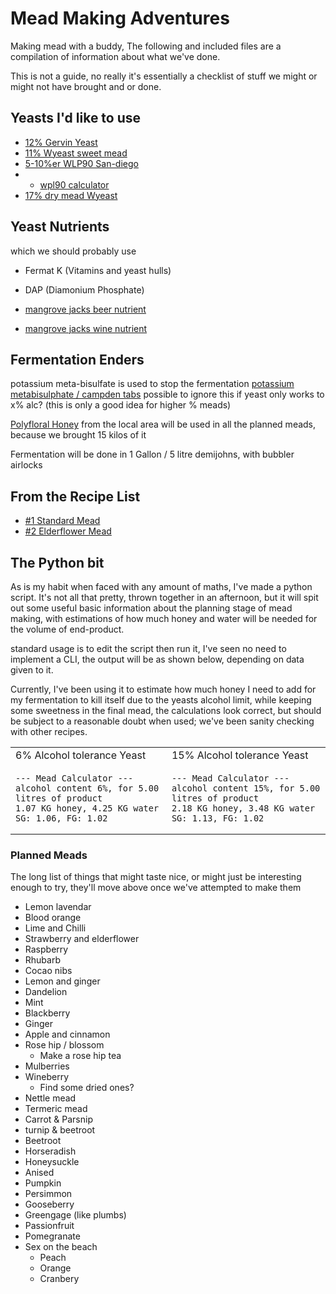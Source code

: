 # Mead Making Adventures

Making mead with a buddy, The following and included files are a compilation of information about what we've done.

This is not a guide, no really it's essentially a checklist of stuff we might or might not have brought and or done.


## Yeasts I'd like to use

- [12% Gervin Yeast](https://brew2bottle.co.uk/collections/wine-yeast/products/gervin-yeasts?variant=15349934620787)
- [11% Wyeast sweet mead ](https://www.themaltmiller.co.uk/product/wyeast-4184-sweet-mead/?v=79cba1185463)
- [5-10%er WLP90 San-diego](https://www.themaltmiller.co.uk/product/wlp090-san-diego-super-yeast/?v=79cba1185463)
-
    - [wpl90 calculator](https://yeastman.com/calculator)
- [17% dry mead Wyeast ](https://www.themaltmiller.co.uk/product/wyeast-4021-dry-white-sparkling/?v=79cba1185463)

## Yeast Nutrients

which we should probably use

- Fermat K (Vitamins and yeast hulls)
- DAP (Diamonium Phosphate)


- [mangrove jacks beer nutrient](https://www.themaltmiller.co.uk/product/mangrove-jacks-beer-nutrient-15g/?v=79cba1185463)
- [mangrove jacks wine nutrient](https://www.themaltmiller.co.uk/product/mangrove-jacks-wine-nutrient-23-5g/?v=79cba1185463)

## Fermentation Enders

potassium meta-bisulfate is used to stop the fermentation
[potassium metabisulphate / campden tabs](https://www.themaltmiller.co.uk/product/sodium-metabisulphite-100g-campden/?v=79cba1185463)
possible to ignore this if yeast only works to x% alc? (this is only a good idea for higher % meads)

[Polyfloral Honey](https://www.honeymakers.co.uk/products/polyfloral-honey-bucket-33lb) from the local area will be used
in all the planned meads, because we brought 15 kilos of it

Fermentation will be done in 1 Gallon / 5 litre demijohns, with bubbler airlocks

## From the Recipe List

- [#1 Standard Mead](Recipe%20List%2F%231%20Standard.md)
- [#2 Elderflower Mead](Recipe%20List%2F%232%20Elderflower.md)


## The Python bit

As is my habit when faced with any amount of maths, I've made a python script. It's not all that pretty, thrown together
in an afternoon,
but it will spit out some useful basic information about the planning stage of mead making, with estimations of how much
honey and water will be needed for the volume of end-product.

standard usage is to edit the script then run it, I've seen no need to implement a CLI, the output will be as shown
below, depending on data given to it.

Currently, I've been using it to estimate how much honey I need to add for my fermentation to kill itself due to the
yeasts alcohol limit, while keeping some sweetness in the final mead, the calculations look correct, but should be
subject to a reasonable doubt when used; we've been sanity checking with other recipes. 
<table>
<tr><td>6% Alcohol tolerance Yeast</td><td>15% Alcohol tolerance Yeast</td></tr>
<tr>
<td>

```
--- Mead Calculator ---
alcohol content 6%, for 5.00 litres of product 
1.07 KG honey, 4.25 KG water
SG: 1.06, FG: 1.02
```

</td>
<td>

```
--- Mead Calculator ---
alcohol content 15%, for 5.00 litres of product 
2.18 KG honey, 3.48 KG water
SG: 1.13, FG: 1.02
```

</td>



</tr>
</table>



### Planned Meads

The long list of things that might taste nice, or might just be interesting enough to try, they'll move above
once we've attempted to make them

- Lemon lavendar
- Blood orange
- Lime and Chilli
- Strawberry and elderflower
- Raspberry
- Rhubarb
- Cocao nibs
- Lemon and ginger
- Dandelion
- Mint
- Blackberry
- Ginger
- Apple and cinnamon
- Rose hip / blossom
    - Make a rose hip tea
- Mulberries
- Wineberry
    - Find some dried ones?
- Nettle mead
- Termeric mead
- Carrot & Parsnip
- turnip & beetroot
- Beetroot
- Horseradish
- Honeysuckle
- Anised
- Pumpkin
- Persimmon
- Gooseberry
- Greengage (like plumbs)
- Passionfruit
- Pomegranate
- Sex on the beach
    - Peach
    - Orange
    - Cranbery
